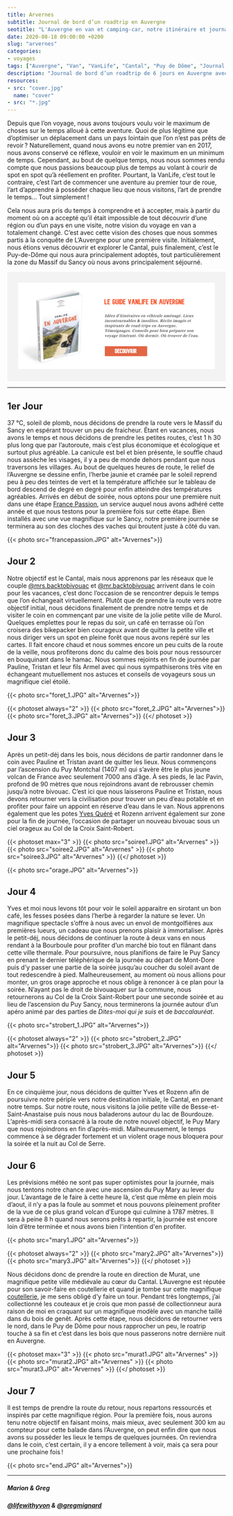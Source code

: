 ```yaml
---
title: Arvernes
subtitle: Journal de bord d’un roadtrip en Auvergne
seotitle: "L'Auvergne en van et camping-car, notre itinéraire et journal de bord"
date: 2020-08-18 09:00:00 +0200
slug: "arvernes"
categories:
- voyages
tags: ["Auvergne", "Van", "VanLife", "Cantal", "Puy de Dôme", "Journal de bord", "Voyage", "Tourisme", "Microaventure", "Microaventures", "Explore Local", "France"]
description: "Journal de bord d’un roadtrip de 6 jours en Auvergne avec un Van entre le Massif du Sancy et les volcans du Cantal."
resources:
- src: "cover.jpg"
  name: "cover"
- src: "*.jpg"
---
```


Depuis que l’on voyage, nous avons toujours voulu voir le maximum de choses sur le temps alloué à cette aventure. Quoi de plus légitime que d’optimiser un déplacement dans un pays lointain que l’on n’est pas prêts de revoir ? Naturellement, quand nous avons eu notre premier van en 2017, nous avons conservé ce réflexe, vouloir en voir le maximum en un minimum de temps. Cependant, au bout de quelque temps, nous nous sommes rendu compte que nous passions beaucoup plus de temps au volant à courir de spot en spot qu’à réellement en profiter. Pourtant, la VanLife, c’est tout le contraire, c’est l’art de commencer une aventure au premier tour de roue, l’art d’apprendre à posséder chaque lieu que nous visitons, l’art de prendre le temps… Tout simplement !

Cela nous aura pris du temps à comprendre et à accepter, mais à partir du moment où on a accepté qu’il était impossible de tout découvrir d’une région ou d’un pays en une visite, notre vision du voyage en van a totalement changé. C’est avec cette vision des choses que nous sommes partis à la conquête de L’Auvergne pour une première visite. Initialement, nous étions venus découvrir et explorer le Cantal, puis finalement, c’est le Puy-de-Dôme qui nous aura principalement adoptés, tout particulièrement la zone du Massif du Sancy où nous avons principalement séjourné.

<div style="max-width: 57rem!important; background-color: #F3F3F3;border:1px solid #F3F3F3;padding:24px;text-align:center;"><a href="https://theroadtrippers.fr/product/vanlife-en-auvergne/?wpam_id=59" target="_blank" style="border-bottom: none;"><img src="guidevan.png" ></a></div>

***

## 1er Jour

37 °C, soleil de plomb, nous décidons de prendre la route vers le Massif du Sancy en espérant trouver un peu de fraicheur. Étant en vacances, nous avons le temps et nous décidons de prendre les petites routes, c’est 1 h 30 plus long que par l’autoroute, mais c’est plus économique et écologique et surtout plus agréable. La canicule est bel et bien présente, le souffle chaud nous assèche les visages, il y a peu de monde dehors pendant que nous traversons les villages. Au bout de quelques heures de route, le relief de l’Auvergne se dessine enfin, l’herbe jaunie et cramée par le soleil reprend peu à peu des teintes de vert et la température affichée sur le tableau de bord descend de degré en degré pour enfin atteindre des températures agréables. Arrivés en début de soirée, nous optons pour une première nuit dans une étape [France Passion](https://www.france-passion.com/), un service auquel nous avons adhéré cette année et que nous testons pour la première fois sur cette étape. Bien installés avec une vue magnifique sur le Sancy, notre première journée se terminera au son des cloches des vaches qui broutent juste à côté du van.

{{< photo src="francepassion.JPG" alt="Arvernes">}}

## Jour 2

Notre objectif est le Cantal, mais nous apprenons par les réseaux que le couple [@mrs.backtobivouac](https://www.instagram.com/mrs.backtobivouac/) et [@mr.backtobivouac](https://www.instagram.com/mr.backtobivouac/) arrivent dans le coin pour les vacances, c’est donc l’occasion de se rencontrer depuis le temps que l’on échangeait virtuellement. Plutôt que de prendre la route vers notre objectif initial, nous décidons finalement de prendre notre temps et de visiter le coin en commençant par une visite de la jolie petite ville de Murol. Quelques emplettes pour le repas du soir, un café en terrasse où l’on croisera des bikepacker bien courageux avant de quitter la petite ville et nous diriger vers un spot en pleine forêt que nous avons repéré sur les cartes. Il fait encore chaud et nous sommes encore un peu cuits de la route de la veille, nous profiterons donc du calme des bois pour nous ressourcer en bouquinant dans le hamac. Nous sommes rejoints en fin de journée par Pauline, Tristan et leur fils Armel avec qui nous sympathiserons très vite en échangeant mutuellement nos astuces et conseils de voyageurs sous un magnifique ciel étoilé.

{{< photo src="foret_1.JPG" alt="Arvernes">}}

{{< photoset always="2" >}}
{{< photo src="foret_2.JPG" alt="Arvernes">}}
{{< photo src="foret_3.JPG" alt="Arvernes">}}
{{</ photoset >}}

## Jour 3

Après un petit-déj dans les bois, nous décidons de partir randonner dans le coin avec Pauline et Tristan avant de quitter les lieux. Nous commençons par l’ascension du Puy Montchal (1407 m) qui s’avère être le plus jeune volcan de France avec seulement 7000 ans d’âge. À ses pieds, le lac Pavin, profond de 90 mètres que nous rejoindrons avant de rebrousser chemin jusqu’à notre bivouac. C’est ici que nous laisserons Pauline et Tristan, nous devons retourner vers la civilisation pour trouver un peu d’eau potable et en profiter pour faire un appoint en réserve d’eau dans le van. Nous apprenons également que les potes [Yves Quéré](https://www.instagram.com/yvesquere_/) et Rozenn arrivent également sur zone pour la fin de journée, l’occasion de partager un nouveau bivouac sous un ciel orageux au Col de la Croix Saint-Robert.

{{< photoset max="3" >}}
  {{< photo src="soiree1.JPG" alt="Arvernes" >}}
  {{< photo src="soiree2.JPG" alt="Arvernes" >}}
  {{< photo src="soiree3.JPG" alt="Arvernes" >}}
{{</ photoset >}}

{{< photo src="orage.JPG" alt="Arvernes">}}

## Jour 4

Yves et moi nous levons tôt pour voir le soleil apparaitre en sirotant un bon café, les fesses posées dans l’herbe à regarder la nature se lever. Un magnifique spectacle s’offre à nous avec un envol de montgolfières aux premières lueurs, un cadeau que nous prenons plaisir à immortaliser. Après le petit-déj, nous décidons de continuer la route à deux vans en nous rendant à la Bourboule pour profiter d’un marché bio tout en flânant dans cette ville thermale. Pour poursuivre, nous planifions de faire le Puy Sancy en prenant le dernier téléphérique de la journée au départ de Mont-Dore puis d’y passer une partie de la soirée jusqu’au coucher du soleil avant de tout redescendre à pied. Malheureusement, au moment où nous allions pour monter, un gros orage approche et nous oblige à renoncer à ce plan pour la soirée. N’ayant pas le droit de bivouaquer sur la commune, nous retournerons au Col de la Croix Saint-Robert pour une seconde soirée et au lieu de l’ascension du Puy Sancy, nous terminerons la journée autour d’un apéro animé par des parties de *Dites-moi qui je suis* et de *baccalauréat*.

{{< photo src="strobert_1.JPG" alt="Arvernes">}}

{{< photoset always="2" >}}
{{< photo src="strobert_2.JPG" alt="Arvernes">}}
{{< photo src="strobert_3.JPG" alt="Arvernes">}}
{{</ photoset >}}

## Jour 5

En ce cinquième jour, nous décidons de quitter Yves et Rozenn afin de poursuivre notre périple vers notre destination initiale, le Cantal, en prenant notre temps. Sur notre route, nous visitons la jolie petite ville de Besse-et-Saint-Anastaise puis nous nous baladerons autour du lac de Bourdouze. L’après-midi sera consacré à la route de notre nouvel objectif, le Puy Mary que nous rejoindrons en fin d’après-midi. Malheureusement, le temps commence à se dégrader fortement et un violent orage nous bloquera pour la soirée et la nuit au Col de Serre.

## Jour 6

Les prévisions météo ne sont pas super optimistes pour la journée, mais nous tentons notre chance avec une ascension du Puy Mary au lever du jour. L’avantage de le faire à cette heure là, c’est que même en plein mois d’aout, il n’y a pas la foule au sommet et nous pouvons pleinement profiter de la vue de ce plus grand volcan d’Europe qui culmine à 1787 mètres. Il sera à peine 8 h quand nous serons prêts à repartir, la journée est encore loin d’être terminée et nous avons bien l'intention d'en profiter.

{{< photo src="mary1.JPG" alt="Arvernes">}}

{{< photoset always="2" >}}
{{< photo src="mary2.JPG" alt="Arvernes">}}
{{< photo src="mary3.JPG" alt="Arvernes">}}
{{</ photoset >}}

Nous décidons donc de prendre la route en direction de Murat, une magnifique petite ville médiévale au cœur du Cantal. L’Auvergne est réputée pour son savoir-faire en coutellerie et quand je tombe sur cette magnifique [coutellerie](https://coutelleriemurat.com/), je me sens obligé d’y faire un tour. Pendant très longtemps, j’ai collectionné les couteaux et je crois que mon passé de collectionneur aura raison de moi en craquant sur un magnifique modèle avec un manche taillé dans du bois de genêt. Après cette étape, nous décidons de retourner vers le nord, dans le Puy de Dôme pour nous rapprocher un peu, le roatrip touche à sa fin et c’est dans les bois que nous passerons notre dernière nuit en Auvergne.

{{< photoset max="3" >}}
  {{< photo src="murat1.JPG" alt="Arvernes" >}}
  {{< photo src="murat2.JPG" alt="Arvernes" >}}
  {{< photo src="murat3.JPG" alt="Arvernes" >}}
{{</ photoset >}}

## Jour 7

Il est temps de prendre la route du retour, nous repartons ressourcés et inspirés par cette magnifique région. Pour la première fois, nous aurons tenu notre objectif en faisant moins, mais mieux, avec seulement 300 km au compteur pour cette balade dans l’Auvergne, on peut enfin dire que nous avons su posséder les lieux le temps de quelques journées. On reviendra dans le coin, c’est certain, il y a encore tellement à voir, mais ça sera pour une prochaine fois !

{{< photo src="end.JPG" alt="Arvernes">}}

***

##### Marion & Greg
##### *[@lifewithyvon](https://www.instagram.com/lifewithyvon/) & [@gregmignard](https://www.instagram.com/gregmignard/)*
